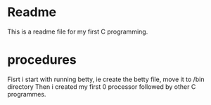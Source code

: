<h1>Readme</h1>
This is a readme file for my first C programming.

<h1>procedures</h1>
Fisrt i start with running betty, ie create the betty file, move it to /bin directory
Then i created my first 0 processor followed by other C programmes.
